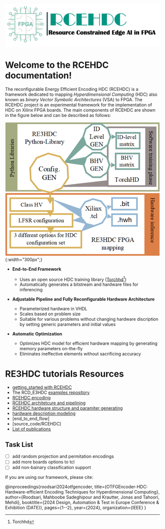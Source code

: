 ![logo](../figures/logo.jpg)

Welcome to the RCEHDC documentation!
=====================================

The reconfigurable Energy Efficient Encoding HDC (RCEHDC) is a framework dedicated to mapping *Hyperdimensional Computing* (HDC) also known as *binary Vector Symbolic Architectures* (VSA) to FPGA.
The RCEHDC project is an experimental framework for the implementation of HDC on Xilinx FPGA boards. The main components of RCEHDC are shown in the figure below and can be described as follows:

![overview](../figures/overview.png){:width="300px";}


- **End-to-End Framework**
  - Uses an open source HDC training library ([Torchhd[^1]](https://github.com/torchhd))
  - Automatically generates a bitstream and hardware files for inferencing

- **Adjustable Pipeline and Fully Reconfigurable Hardware Architecture**
  - Parameterized hardware in VHDL
  - Scales based on problem size
  - Suitable for various problems without changing hardware discription by setting generic parameters and initial values
  
- **Automatic Optimization**
  - Optimizes HDC model for efficient hardware mapping by generating memory parameters on-the-fly 
  - Eliminates ineffective elements without sacrificing accuracy

[^1]: [Torchhd](https://github.com/torchhd)

RE3HDC tutorials Resources
===================
- [getting_started with RCEHDC](?)
- The RCD_E3HDC [examples repository](https://github.com/RE3HDC/examples)  
-  [RCEHDC encoding](./_encoding.md)
-  [RCEHDC architetcure and pipelining](./hardware_over.md)
-  [RCEHDC hardware structure and paramiter generating](./hardware_param.md)
-  [hardware description modeling](./hardware_desc.md)
-  [end_to_end_flow]
-  [source_code/RCEHDC]
-  [List of publications](https://xilinx.github.io/RCD_E3HDC/publications)

Task List
------------
- [ ] add random projection and permitation encodings
- [ ] add more boards options to tcl
- [ ] add non-bainary classification support

If you are using our framework, please cite:

@inproceedings{roodsari2024otfgencoder,
  title={OTFGEncoder-HDC: Hardware-efficient Encoding Techniques for Hyperdimensional Computing},
  author={Roodsari, Mahboobe Sadeghipour and Krautter, Jonas and Tahoori, Mehdi},
  booktitle={2024 Design, Automation \& Test in Europe Conference \& Exhibition (DATE)},
  pages={1--2},
  year={2024},
  organization={IEEE}
}


 
